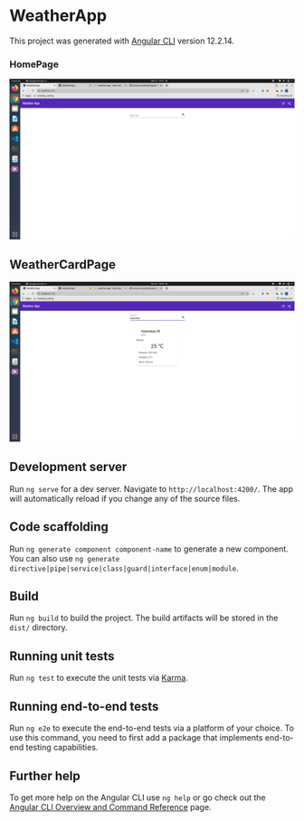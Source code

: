 # WeatherApp

This project was generated with [Angular CLI](https://github.com/angular/angular-cli) version 12.2.14.

### HomePage
![HomePage](https://github.com/kuluruvineeth/Angular-PWA-Weather/blob/master/screenshots/Home.png)

## WeatherCardPage
![Weather](https://github.com/kuluruvineeth/Angular-PWA-Weather/blob/master/screenshots/Weather.png)

## Development server

Run `ng serve` for a dev server. Navigate to `http://localhost:4200/`. The app will automatically reload if you change any of the source files.

## Code scaffolding

Run `ng generate component component-name` to generate a new component. You can also use `ng generate directive|pipe|service|class|guard|interface|enum|module`.

## Build

Run `ng build` to build the project. The build artifacts will be stored in the `dist/` directory.

## Running unit tests

Run `ng test` to execute the unit tests via [Karma](https://karma-runner.github.io).

## Running end-to-end tests

Run `ng e2e` to execute the end-to-end tests via a platform of your choice. To use this command, you need to first add a package that implements end-to-end testing capabilities.

## Further help

To get more help on the Angular CLI use `ng help` or go check out the [Angular CLI Overview and Command Reference](https://angular.io/cli) page.
